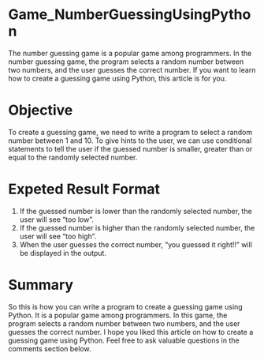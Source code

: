 # Game_NumberGuessingUsingPython
The number guessing game is a popular game among programmers. In the number guessing game, the program selects a random number between two numbers, and the user guesses the correct number. If you want to learn how to create a guessing game using Python, this article is for you.

# Objective
To create a guessing game, we need to write a program to select a random number between 1 and 10. To give hints to the user, we can use conditional statements to tell the user if the guessed number is smaller, greater than or equal to the randomly selected number.

# Expeted Result Format
1. If the guessed number is lower than the randomly selected number, the user will see “too low”. 
2. If the guessed number is higher than the randomly selected number, the user will see “too high”. 
3. When the user guesses the correct number, “you guessed it right!!” will be displayed in the output.

# Summary
So this is how you can write a program to create a guessing game using Python. It is a popular game among programmers. In this game, the program selects a random number between two numbers, and the user guesses the correct number. I hope you liked this article on how to create a guessing game using Python. Feel free to ask valuable questions in the comments section below.
